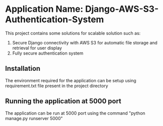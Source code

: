 # Application Name: Django-AWS-S3-Authentication-System

This project contains some solutions for scalable solution such as:
1. Secure Django connectivity with AWS S3 for automatic file storage and retrieval for user display
2. Fully secure authentication system


## Installation
The environment required for the application can be setup using requirement.txt file present in the project directory


## Running the application at 5000 port
The application can be run at 5000 port using the command "python manage.py runserver 5000"

